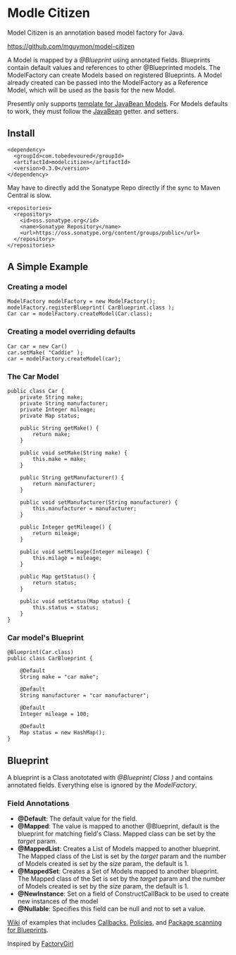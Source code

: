 # Modle Citizen

Model Citizen is an annotation based model factory for Java.

https://github.com/mguymon/model-citizen

A Model is mapped by a _@Blueprint_ using annotated fields. Blueprints contain 
default values and references to other @Blueprinted models. The ModelFactory can 
create Models based on registered Blueprints. A Model already created can be
passed into the ModelFactory as a Reference Model, which will be used as the basis
for the new Model. 

Presently only supports [template for JavaBean Models](https://github.com/mguymon/model-citizen/blob/master/src/main/java/com/slackworks/modelcitizen/template/JavaBeanTemplate.java). For Models defaults to work, they must follow the [JavaBean](http://en.wikibooks.org/wiki/Java_Programming/Java_Beans) getter. and setters.

## Install

    <dependency>
      <groupId>com.tobedevoured</groupId>
      <artifactId>modelcitizen</artifactId>
      <version>0.3.0</version>
    </dependency>
    
May have to directly add the Sonatype Repo directly if the sync to Maven Central
is slow.

    <repositories>
      <repository>
        <id>oss.sonatype.org</id>
        <name>Sonatype Repository</name>
        <url>https://oss.sonatype.org/content/groups/public</url>
      </repository>
    </repositories>

## A Simple Example

### Creating a model

    ModelFactory modelFactory = new ModelFactory();
    modelFactory.registerBlueprint( CarBlueprint.class );
    Car car = modelFactory.createModel(Car.class);

### Creating a model overriding defaults

    Car car = new Car()
    car.setMake( "Caddie" );
    car = modelFactory.createModel(car);

### The Car Model

    public class Car {
        private String make;
        private String manufacturer;
        private Integer mileage;
        private Map status;
    
        public String getMake() {
            return make;
        }
    
        public void setMake(String make) {
            this.make = make;
        }
    
        public String getManufacturer() {
            return manufacturer;
        }
    
        public void setManufacturer(String manufacturer) {
            this.manufacturer = manufacturer;
        }
    
        public Integer getMileage() {
            return mileage;
        }
    
        public void setMileage(Integer mileage) {
            this.milage = mileage;
        }
    
        public Map getStatus() {
            return status;
        }
    
        public void setStatus(Map status) {
            this.status = status;
        }
    }

### Car model's Blueprint

    @Blueprint(Car.class)
    public class CarBlueprint {
        
        @Default
        String make = "car make";
            
        @Default
        String manufacturer = "car manufacturer";
            
        @Default
        Integer mileage = 100;
            
        @Default
        Map status = new HashMap();
    }

## Blueprint 

A blueprint is a Class anototated with _@Blueprint( Class )_ and contains annotated fields. Everything else is ignored by the _ModelFactory_.

### Field Annotations

* **@Default**: The default value for the field.
* **@Mapped**: The value is mapped to another @Blueprint, default is the blueprint for
               matching field's Class. Mapped class can be set by the _target_ param. 
* **@MappedList**: Creates a List of Models mapped to another blueprint. The Mapped
                   class of the List is set by the  _target_ param and the number of
                   Models created is set by the _size_ param, the default is 1.
* **@MappedSet**: Creates a Set of Models mapped to another blueprint. The Mapped
                  class of the Set is set by the  _target_ param and the number of
                  Models created is set by the _size_ param, the default is 1.
* **@NewInstance**: Set on a field of ConstructCallBack to be used to create new
                    instances of the model
* **@Nullable**: Specifies this field can be null and not to set a value.

[Wiki](https://github.com/mguymon/model-citizen/wiki) of examples that
includes [Callbacks](https://github.com/mguymon/model-citizen/wiki/Callback-Example), [Policies](https://github.com/mguymon/model-citizen/wiki/Policy), and [Package scanning for Blueprints](https://github.com/mguymon/model-citizen/wiki/Register-By-Package).

Inspired by [FactoryGirl](https://github.com/thoughtbot/factory_girl)

